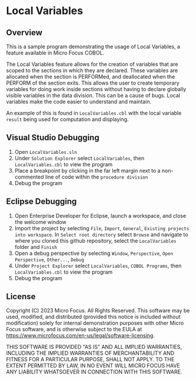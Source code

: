 # Local Variables

## Overview

This is a sample program demonstrating the usage of Local Variables, a feature available in Micro Focus COBOL.

The Local Variables feature allows for the creation of variables that are scoped to the sections in which they are declared. These variables are allocated when the section is PERFORMed, and deallocated when the PERFORM of the section exits. This allows the user to create temporary variables for doing work inside sections without having to declare globally visible variables in the data division. This can be a cause of bugs. Local variables make the code easier to understand and maintain.

An example of this is found in `LocalVariables.cbl` with the local variable `result` being used for computation and displaying.

## Visual Studio Debugging
1. Open `LocalVariables.sln`
2. Under `Solution Explorer` select `LocalVariables`, then `LocalVariables.cbl` to view the program
3. Place a breakpoint by clicking in the far left margin next to a non-commented line of code within the `procedure division`
4. Debug the program

## Eclipse Debugging
1. Open Enterprise Developer for Eclipse, launch a workspace, and close the welcome window
2. Import the project by selecting `File`, `Import`, `General`, `Existing projects into workspace`. In `Select root directory` select `Browse` and navigate to where you cloned this github repository, select the `LocalVariables` folder and `Finish`
4. Open a debug perspective by selecting `Window`, `Perspective`, `Open Perspective`, `Other...`, `Debug`
5. Under `Project Explorer` select `LocalVariables`, `COBOL Programs`, then `LocalVariables.cbl` to view the program
6. Debug the program

## License

Copyright (C) 2023 Micro Focus. All Rights Reserved.
This software may be used, modified, and distributed
(provided this notice is included without modification)
solely for internal demonstration purposes with other
Micro Focus software, and is otherwise subject to the EULA at
https://www.microfocus.com/en-us/legal/software-licensing.

THIS SOFTWARE IS PROVIDED "AS IS" AND ALL IMPLIED
WARRANTIES, INCLUDING THE IMPLIED WARRANTIES OF
MERCHANTABILITY AND FITNESS FOR A PARTICULAR PURPOSE,
SHALL NOT APPLY.
TO THE EXTENT PERMITTED BY LAW, IN NO EVENT WILL
MICRO FOCUS HAVE ANY LIABILITY WHATSOEVER IN CONNECTION
WITH THIS SOFTWARE.